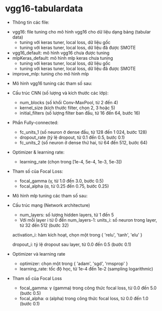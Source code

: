 # vgg16-tabulardata
- Thông tin các file:
+ vgg16: file tuning cho mô hình vgg16 cho dữ liệu dạng bảng (tabular data)
  * tuning với keras tuner, local loss, dữ liệu gốc
  * tuning với keras tuner, local loss, dữ liệu đã được SMOTE
+ vgg16_default: mô hình vgg16 chưa được tuning
+ mlpKeras_default: mô hình mlp keras chưa tuning
  * tuning với keras tuner, local loss, dữ liệu gốc
  * tuning với keras tuner, local loss, dữ liệu đã được SMOTE
+ improve_mlp: tuning cho mô hình mlp
- Mô hình vgg16 tuning các tham số sau:
+ Cấu trúc CNN (số lượng và kích thước các lớp):
  * num_blocks (số khối Conv-MaxPool, từ 2 đến 4)
  * kernel_size (kích thước filter, chọn 2, 3 hoặc 5)
  * initial_filters (số lượng filter ban đầu, từ 16 đến 64, bước 16)

+ Phần Fully-connected:
  * fc_units_1 (số neuron ở dense đầu, từ 128 đến 1 024, bước 128)
  * dropout_rate (tỷ lệ dropout, từ 0.1 đến 0.5, bước 0.1)
  * fc_units_2 (số neuron ở dense thứ hai, từ 64 đến 512, bước 64)

+ Optimizer & learning rate:
  * learning_rate (chọn trong [1e-4, 5e-4, 1e-3, 5e-3])

+ Tham số của Focal Loss:
  * focal_gamma (γ, từ 1.0 đến 3.0, bước 0.5)
  * focal_alpha (α, từ 0.25 đến 0.75, bước 0.25)
 
- Mô hình mlp tuning các tham số sau:
+ Cấu trúc mạng (Network architecture)
  * num_layers: số lượng hidden layers, từ 1 đến 5
  * Với mỗi layer i từ 0 đến num_layers-1:
  units_i: số neuron trong layer, từ 32 đến 512 (bước 32)

  activation_i: hàm kích hoạt, chọn một trong { 'relu', 'tanh', 'elu' }
  
  dropout_i: tỷ lệ dropout sau layer, từ 0.0 đến 0.5 (bước 0.1)

+ Optimizer và learning rate
  * optimizer: chọn một trong { 'adam', 'sgd', 'rmsprop' }
  * learning_rate: tốc độ học, từ 1e-4 đến 1e-2 (sampling logarithmic)


+ Tham số của Focal Loss
  * focal_gamma: γ (gamma) trong công thức focal loss, từ 0.0 đến 5.0 (bước 0.5)
  * focal_alpha: α (alpha) trong công thức focal loss, từ 0.0 đến 1.0 (bước 0.1)
